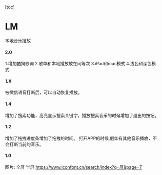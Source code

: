 [toc]

# LM

本地音乐播放

#### 2.0
1.增加酷狗歌词
2.歌单和本地播放放在同等次
3.iPad和mac模式
4.浅色和深色模式

#### 1.X
被微信语音打断后，可以自动恢复播放。

#### 1.4 
增加了搜索功能，高亮显示搜索关键字，播放搜索音乐的时候增加了退出的按钮。

#### 1.2 
增加了拖拽进度条增加了拖拽的时间。
打开APP的时候,假如有其他音乐播放，不会打断当前的音乐。

#### 1.0


图片: 全屏 半屏
https://www.iconfont.cn/search/index?q=屏&page=7

